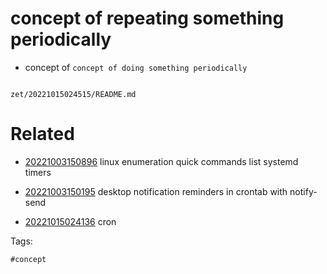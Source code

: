 # concept of repeating something periodically

- concept of `concept of doing something periodically`

```
```

` zet/20221015024515/README.md `

# Related

- [20221003150896](/zet/20221003150896/README.md) linux enumeration quick commands list systemd timers

- [20221003150195](/zet/20221003150195/README.md) desktop notification reminders in crontab with notify-send

- [20221015024136](/zet/20221015024136/README.md) cron

Tags:

    #concept
